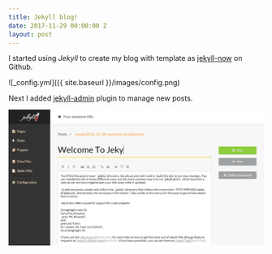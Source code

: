 ```yaml
---
title: Jekyll blog!
date: 2017-11-29 00:00:00 Z
layout: post
---
```


I started using *Jekyll* to create my blog with template as [jekyll-now](https://github.com/barryclark/jekyll-now) on Github.

![_config.yml]({{ site.baseurl }}/images/config.png)

Next I added [jekyll-admin](https://github.com/jekyll/jekyll-admin) plugin to manage new posts.

![jekyll-admin](https://raw.githubusercontent.com/jekyll/jekyll-admin/master/screenshot.png)